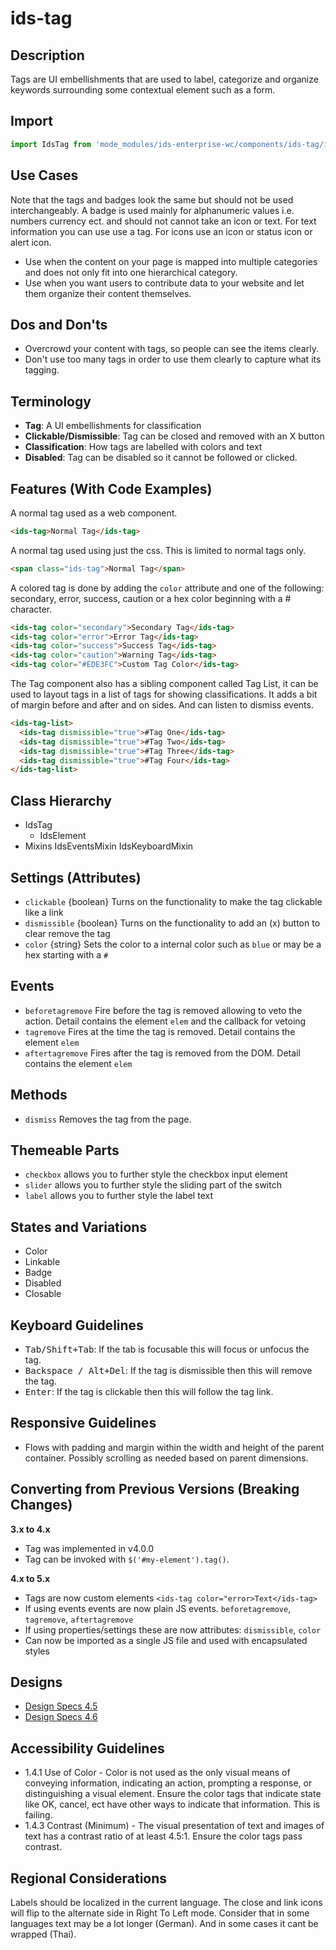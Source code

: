 # ids-tag

## Description

Tags are UI embellishments that are used to label, categorize and organize keywords surrounding
some contextual element such as a form.

## Import

```js
import IdsTag from 'mode_modules/ids-enterprise-wc/components/ids-tag/ids-tag';
```

## Use Cases

 Note that the tags and badges look the same but should not be used interchangeably. A badge is used mainly for alphanumeric values i.e. numbers currency ect. and should not cannot take an icon or text. For text information you can use use a tag. For icons use an icon or status icon or alert icon.

- Use when the content on your page is mapped into multiple categories and does not only fit into one hierarchical category.
- Use when you want users to contribute data to your website and let them organize their content themselves.

## Dos and Don'ts

- Overcrowd your content with tags, so people can see the items clearly.
- Don't use too many tags in order to use them clearly to capture what its tagging.

## Terminology

- **Tag**: A UI embellishments for classification
- **Clickable/Dismissible**: Tag can be closed and removed with an X button
- **Classification**: How tags are labelled with colors and text
- **Disabled**: Tag can be disabled so it cannot be followed or clicked.

## Features (With Code Examples)

A normal tag used as a web component.

```html
<ids-tag>Normal Tag</ids-tag>
```

A normal tag used using just the css. This is limited to normal tags only.

```html
<span class="ids-tag">Normal Tag</span>
```

A colored tag is done by adding the `color` attribute and one of the following: secondary, error, success, caution or a hex color beginning with a # character.

```html
<ids-tag color="secondary">Secondary Tag</ids-tag>
<ids-tag color="error">Error Tag</ids-tag>
<ids-tag color="success">Success Tag</ids-tag>
<ids-tag color="caution">Warning Tag</ids-tag>
<ids-tag color="#EDE3FC">Custom Tag Color</ids-tag>
```

The Tag component also has a sibling component called Tag List, it can be used to layout tags in a list of tags for showing classifications. It adds a bit of margin before and after and on sides. And can listen to dismiss events.

```html
<ids-tag-list>
  <ids-tag dismissible="true">#Tag One</ids-tag>
  <ids-tag dismissible="true">#Tag Two</ids-tag>
  <ids-tag dismissible="true">#Tag Three</ids-tag>
  <ids-tag dismissible="true">#Tag Four</ids-tag>
</ids-tag-list>
```

## Class Hierarchy

- IdsTag
  - IdsElement
- Mixins
  IdsEventsMixin
  IdsKeyboardMixin

## Settings (Attributes)

- `clickable` {boolean} Turns on the functionality to make the tag clickable like a link
- `dismissible` {boolean} Turns on the functionality to add an (x) button to clear remove the tag
- `color` {string} Sets the color to a internal color such as `blue` or may be a hex starting with a `#`

## Events

- `beforetagremove` Fire before the tag is removed allowing to veto the action. Detail contains the element `elem` and the callback for vetoing
- `tagremove` Fires at the time the tag is removed. Detail contains the element `elem`
- `aftertagremove` Fires after the tag is removed from the DOM. Detail contains the element `elem`

## Methods

- `dismiss` Removes the tag from the page.

## Themeable Parts

- `checkbox` allows you to further style the checkbox input element
- `slider` allows you to further style the sliding part of the switch
- `label` allows you to further style the label text

## States and Variations

- Color
- Linkable
- Badge
- Disabled
- Closable

## Keyboard Guidelines

- <kbd>Tab/Shift+Tab</kbd>: If the tab is focusable this will focus or unfocus the tag.
- <kbd>Backspace / Alt+Del</kbd>: If the tag is dismissible then this will remove the tag.
- <kbd>Enter</kbd>: If the tag is clickable then this will follow the tag link.

## Responsive Guidelines

- Flows with padding and margin within the width and height of the parent container. Possibly scrolling as needed based on parent dimensions.

## Converting from Previous Versions (Breaking Changes)

**3.x to 4.x**

- Tag was implemented in v4.0.0
- Tag can be invoked with `$('#my-element').tag()`.

**4.x to 5.x**

- Tags are now custom elements `<ids-tag color="error>Text</ids-tag>`
- If using events events are now plain JS events. `beforetagremove`, `tagremove`, `aftertagremove`
- If using properties/settings these are now attributes: `dismissible`, `color`
- Can now be imported as a single JS file and used with encapsulated styles

## Designs

- [Design Specs 4.5](https://www.figma.com/file/yaJ8mJrqRRej8oTsd6iT8P/IDS-(SoHo)-Component-Library-v4.5?node-id=760%3A771)
- [Design Specs 4.6](https://www.figma.com/file/ok0LLOT9PP1J0kBkPMaZ5c/IDS_Component_File_v4.6-(Draft))

## Accessibility Guidelines

- 1.4.1 Use of Color - Color is not used as the only visual means of conveying information, indicating an action, prompting a response, or distinguishing a visual element. Ensure the color tags that indicate state like OK, cancel, ect have other ways to indicate that information. This is failing.
- 1.4.3 Contrast (Minimum) - The visual presentation of text and images of text has a contrast ratio of at least 4.5:1.   Ensure the color tags pass contrast.

## Regional Considerations

Labels should be localized in the current language. The close and link icons will flip to the alternate side in Right To Left mode. Consider that in some languages text may be a lot longer (German). And in some cases it cant be wrapped (Thai).
